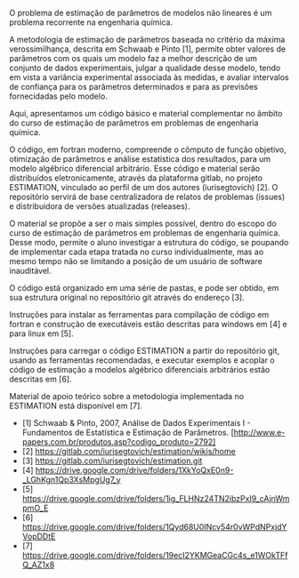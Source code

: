 O problema de estimação de parâmetros de modelos não lineares é um problema recorrente na engenharia química.

A metodologia de estimação de parâmetros baseada no critério da máxima verossimilhança, descrita em Schwaab e Pinto [1],
permite obter valores de parâmetros com os quais um modelo faz a melhor descrição de um conjunto de dados experimentais,
julgar a qualidade desse modelo, tendo em vista a variância experimental associada às medidas,
e avaliar intervalos de confiança para os parâmetros determinados e para as previsões fornecidadas pelo modelo.

Aqui, apresentamos um código básico e material complementar no âmbito do curso de estimação de parâmetros em problemas de engenharia química.

O código, em fortran moderno, compreende o cômputo de função objetivo, otimização de parâmetros e análise estatística dos resultados, para um modelo algébrico diferencial arbitrário.
Esse código e material serão distribuídos eletronicamente, através da plataforma gitlab, no projeto ESTIMATION, vinculado ao perfil de um dos autores (iurisegtovich) [2].
O repositório servirá de base centralizadora de relatos de problemas (issues) e distribuidora de versões atualizadas (releases).

O material se propõe a ser o mais simples possível, dentro do escopo do curso de estimação de parâmetros em problemas de engenharia química.
Desse modo, permite o aluno investigar a estrutura do código, se poupando de implementar cada etapa tratada no curso individualmente, mas ao mesmo tempo não se limitando a posição de um usuário de software inauditável.

O código está organizado em uma série de pastas, e pode ser obtido, em sua estrutura original no repositório git através do endereço [3].

Instruções para instalar as ferramentas para compilação de código em fortran e construção de executáveis estão descritas para windows em [4] e para linux em [5].

Instruções para carregar o código ESTIMATION a partir do repositório git, usando as ferramentas recomendadas, e executar exemplos e acoplar o código de estimação a modelos algébrico diferenciais arbitrários estão descritas em [6].

Material de apoio teórico sobre a metodologia implementada no ESTIMATION está disponível em [7].

* [1] Schwaab & Pinto, 2007, Análise de Dados Experimentais I - Fundamentos de Estatística e Estimação de Parâmetros.
[http://www.e-papers.com.br/produtos.asp?codigo_produto=2792]
* [2] https://gitlab.com/iurisegtovich/estimation/wikis/home
* [3] https://gitlab.com/iurisegtovich/estimation.git
* [4] https://drive.google.com/drive/folders/1XkYoQxE0n9-_LGhKgn1Qp3XsMpgUg7_y
* [5] https://drive.google.com/drive/folders/1ig_FLHNz24TN2ibzPxI9_cAjnWmpmO_E
* [6] https://drive.google.com/drive/folders/1Qyd68U0INcv54r0vWPdNPxjdYVopDDtE
* [7] https://drive.google.com/drive/folders/19ecI2YKMGeaCGc4s_e1WOkTFfQ_AZ1x8
